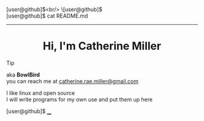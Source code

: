 \[user@github]$<br/>
\[user@github]$<br/>
\[user@github]$ cat README.md
<hr/>


<h1 align="center">Hi, I'm Catherine Miller</h1>

> [!TIP]
> aka **BowlBird**<br/>
>you can reach me at [catherine.rae.miller@gmail.com](mailto:catherine.rae.miller@gmail.com)

I like linux and open source<br/>
I will write programs for my own use and put them up here<br/>

\[user@github]$ ▁<br/>
